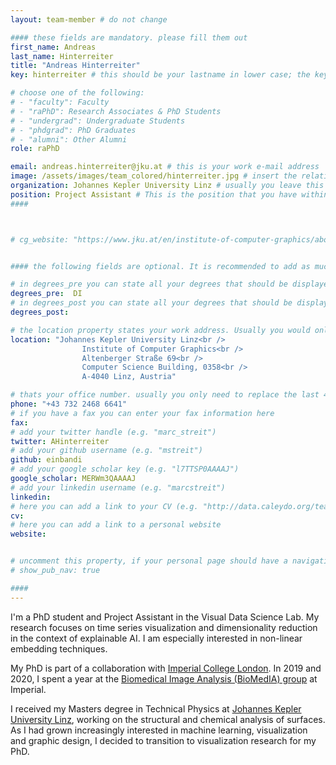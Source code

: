 ```yaml
---
layout: team-member # do not change

#### these fields are mandatory. please fill them out
first_name: Andreas
last_name: Hinterreiter
title: "Andreas Hinterreiter"
key: hinterreiter # this should be your lastname in lower case; the key is important for publications or other listings that need to be linked to your profile. it needs to be unique (should there be someone else with the same lastname, please contact the admin)

# choose one of the following: 
# - "faculty": Faculty
# - "raPhD": Research Associates & PhD Students
# - "undergrad": Undergraduate Students
# - "phdgrad": PhD Graduates
# - "alumni": Other Alumni
role: raPhD

email: andreas.hinterreiter@jku.at # this is your work e-mail address
image: /assets/images/team_colored/hinterreiter.jpg # insert the relative link to your profile image
organization: Johannes Kepler University Linz # usually you leave this unchanged, but if your have a different organization, feel free to change the property
position: Project Assistant # This is the position that you have within your organization. e.g. "Project Assistant", "University Assistant", "Technical Support", "Student Research" (or whatever Marc tells you^^)
####



# cg_website: "https://www.jku.at/en/institute-of-computer-graphics/about-us/team/marc-streit/" # if you add this link, there won't be a local page for your profile, but you would be redirected to another website (usually you would link your profile in the cg website)


#### the following fields are optional. It is recommended to add as much information as possible, since otherwise your page would look empty ;)

# in degrees_pre you can state all your degrees that should be displayed in front of your name e.g. "Dr", "DI", "Prof" etc. (or a combination of several)
degrees_pre:  DI
# in degrees_post you can state all your degrees that should be displayed after your name e.g. "BSc", "MSc" etc. (or a combination of several)
degrees_post:

# the location property states your work address. Usually you would only need to adjust the room number below i.e. change "0357" which is Marc's office to your own
location: "Johannes Kepler University Linz<br />
                Institute of Computer Graphics<br />
                Altenberger Straße 69<br />
                Computer Science Building, 0358<br />
                A-4040 Linz, Austria"

# thats your office number. usually you only need to replace the last 4 numbers with your own extension i.e. replace "6635" (you can find the extension on the right top of your office phone)
phone: "+43 732 2468 6641"
# if you have a fax you can enter your fax information here
fax:
# add your twitter handle (e.g. "marc_streit")
twitter: AHinterreiter
# add your github username (e.g. "mstreit")
github: einbandi
# add your google scholar key (e.g. "l7TTSP0AAAAJ")
google_scholar: MERWm3QAAAAJ
# add your linkedin username (e.g. "marcstreit")
linkedin:
# here you can add a link to your CV (e.g. "http://data.caleydo.org/team/marc/cv_streit.pdf")
cv:
# here you can add a link to a personal website
website:


# uncomment this property, if your personal page should have a navigation for publications (i.e. if you have many publications). usually you don't need this.
# show_pub_nav: true

####
---
```


I'm a PhD student and Project Assistant in the Visual Data Science Lab.
My research focuses on time series visualization and dimensionality reduction in the context of explainable AI.
I am especially interested in non-linear embedding techniques.

My PhD is part of a collaboration with [Imperial College London](http://www.imperial.ac.uk/).
In 2019 and 2020, I spent a year at the [Biomedical Image Analysis (BioMedIA) group](https://biomedia.doc.ic.ac.uk/) at Imperial.

I received my Masters degree in Technical Physics at [Johannes Kepler University Linz](https://www.jku.at/en/), working on the structural and chemical analysis of surfaces.
As I had grown increasingly interested in machine learning, visualization and graphic design, I decided to transition to visualization research for my PhD.

